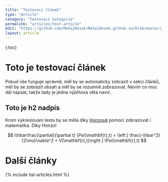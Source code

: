 ```yaml
---
title: "Testovací článek"
type: "Article"
category: "Testovací kategorie"
permalink: "articles/test-article"
edit: "https://github.com/MatejHosek/MatejHosek.github.io/blob/master/_posts/2023-08-30-test_article.md"
layout: article
---
```


{:toc}

# Toto je testovací článek

Pokud vše funguje správně, měl by se automaticky zobrazit v sekci článků, měl by se zobrazit obsah a měl by se rozumně zobrazovat. Nevím co moc dál napsat, takže tady je jedna výplňová věta navíc.

## Toto je h2 nadpis

Krom vykreslování textu by se měla díky [Honzově](https://github.com/yagarea) pomoci zobrazovat i matematika. Díky Honzo!


$$ 
i\hbar\frac{\partial}{\partial t} \Psi(\mathbf{r},t) = \left [ \frac{-\hbar^2}{2\mu}\nabla^2 + V(\mathbf{r},t)\right ] \Psi(\mathbf{r},t) 
$$


# Další články
{% include list-articles.html %}
